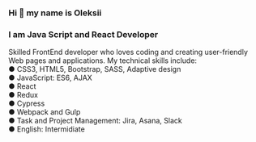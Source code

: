 ### Hi 👋 my name is Oleksii
### I am Java Script and React Developer

Skilled FrontEnd developer who loves coding and creating user-friendly Web pages and applications. My technical skills include:<br />
● CSS3, HTML5, Bootstrap, SASS, Adaptive design<br />
● JavaScript: ES6, AJAX<br />
● React<br />
● Redux<br />
● Cypress<br />
● Webpack and Gulp<br />
● Task and Project Management: Jira, Asana, Slack<br />
● English: Intermidiate<br />
